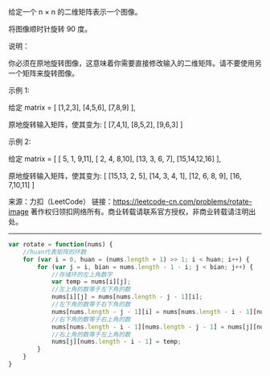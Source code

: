 给定一个 n × n 的二维矩阵表示一个图像。

将图像顺时针旋转 90 度。

说明：

你必须在原地旋转图像，这意味着你需要直接修改输入的二维矩阵。请不要使用另一个矩阵来旋转图像。

示例 1:

给定 matrix = 
[
  [1,2,3],
  [4,5,6],
  [7,8,9]
],

原地旋转输入矩阵，使其变为:
[
  [7,4,1],
  [8,5,2],
  [9,6,3]
]

示例 2:

给定 matrix =
[
  [ 5, 1, 9,11],
  [ 2, 4, 8,10],
  [13, 3, 6, 7],
  [15,14,12,16]
], 

原地旋转输入矩阵，使其变为:
[
  [15,13, 2, 5],
  [14, 3, 4, 1],
  [12, 6, 8, 9],
  [16, 7,10,11]
]

来源：力扣（LeetCode）
链接：https://leetcode-cn.com/problems/rotate-image
著作权归领扣网络所有。商业转载请联系官方授权，非商业转载请注明出处。

----


```javascript
var rotate = function(nums) {
	//huan代表矩阵的环数
	for (var i = 0, huan = (nums.length + 1) >> 1; i < huan; i++) {
		for (var j = i, bian = nums.length - 1 - i; j < bian; j++) {
			//存储环的左上角数字
			var temp = nums[i][j];
			//左上角的数等于左下角的数
			nums[i][j] = nums[nums.length - j - 1][i];
			//左下角的数等于右下角的数
			nums[nums.length - j - 1][i] = nums[nums.length - i - 1][nums.length - j - 1];
			//右下角的数等于右上角的数
			nums[nums.length - i - 1][nums.length - j - 1] = nums[j][nums.length - i - 1];
			//右上角的数等于左上角的数
			nums[j][nums.length - i - 1] = temp; 
		}
	}
}
```



